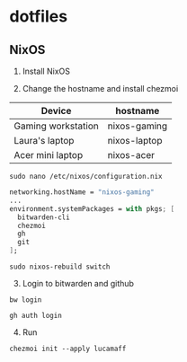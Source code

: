 # dotfiles

## NixOS

1. Install NixOS

2. Change the hostname and install chezmoi

| Device             | hostname     |
| ------------------ | ------------ |
| Gaming workstation | nixos-gaming |
| Laura's laptop     | nixos-laptop |
| Acer mini laptop   | nixos-acer   |

```fish
sudo nano /etc/nixos/configuration.nix
```

```nix
networking.hostName = "nixos-gaming"
...
environment.systemPackages = with pkgs; [
  bitwarden-cli
  chezmoi
  gh
  git
];
```

```fish
sudo nixos-rebuild switch
```

3. Login to bitwarden and github

```fish
bw login
```

```fish
gh auth login
```

4. Run

```fish
chezmoi init --apply lucamaff
```
